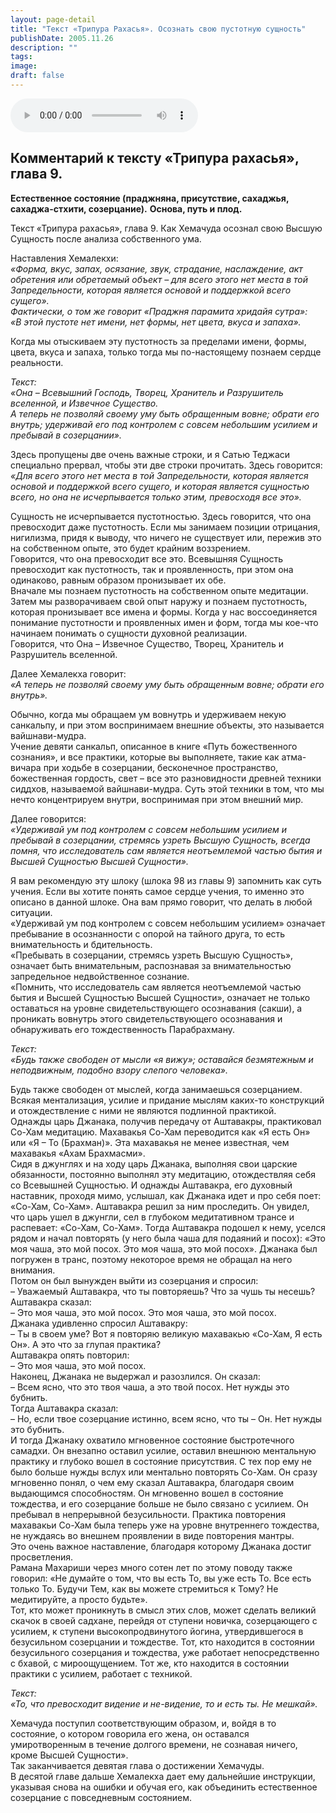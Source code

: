 ```yaml
---
layout: page-detail
title: "Текст «Трипура Рахасья». Осознать свою пустотную сущность"
publishDate: 2005.11.26
description: ""
tags:
image:
draft: false
---
```


<audio title="2005.11.26 - Текст «Трипура Рахасья». Осознать свою пустотную сущность.mp3" src="https://filer-api.advayta.org/v1.0/public/files/75426" controls=""></audio>

## 
## **Комментарий к тексту «Трипура рахасья», глава 9.**  
**Естественное состояние (праджняна, присутствие, сахаджья, сахаджа-стхити, созерцание).** **Основа, путь и плод.**
  
  
 Текст «Трипура рахасья», глава 9\. Как Хемачуда осознал свою Высшую Сущность после анализа собственного ума.

  
 Наставления Хемалекхи:   
_«Форма, вкус, запах, осязание, звук, страдание, наслаждение, акт обретения или обретаемый объект – для всего этого нет места в той Запредельности, которая является основой и поддержкой всего сущего»._   
 _Фактически, о том же говорит «Праджня парамита хридайя сутра»:_   
 _«В этой пустоте нет имени, нет формы, нет цвета, вкуса и запаха»._ 

  
 Когда мы отыскиваем эту пустотность за пределами имени, формы, цвета, вкуса и запаха, только тогда мы по-настоящему познаем сердце реальности.

  
_Текст:_   
 _«Она – Всевышний Господь, Творец, Хранитель и Разрушитель вселенной, и Извечное Существо._   
 _А теперь не позволяй своему уму быть обращенным вовне; обрати его внутрь; удерживай его под контролем с совсем небольшим усилием и пребывай в созерцании»._ 

  
 Здесь пропущены две очень важные строки, и я Сатью Теджаси специально прервал, чтобы эти две строки прочитать. Здесь говорится:   
_«Для всего этого нет места в той Запредельности, которая является основой и поддержкой всего сущего, и которая является сущностью всего, но она не исчерпывается только этим, превосходя все это»._ 

 Сущность не исчерпывается пустотностью. Здесь говорится, что она превосходит даже пустотность. Если мы занимаем позиции отрицания, нигилизма, придя к выводу, что ничего не существует или, пережив это на собственном опыте, это будет крайним воззрением.   
 Говорится, что она превосходит все это. Всевышняя Сущность превосходит как пустотность, так и проявленность, при этом она одинаково, равным образом пронизывает их обе.   
 Вначале мы познаем пустотность на собственном опыте медитации. Затем мы разворачиваем свой опыт наружу и познаем пустотность, которая пронизывает все имена и формы. Когда у нас воссоединяется понимание пустотности и проявленных имен и форм, тогда мы кое-что начинаем понимать о сущности духовной реализации.   
 Говорится, что Она – Извечное Существо, Творец, Хранитель и Разрушитель вселенной.

  
 Далее Хемалекха говорит:   
_«А теперь не позволяй своему уму быть обращенным вовне; обрати его внутрь»._ 

 Обычно, когда мы обращаем ум вовнутрь и удерживаем некую санкальпу, и при этом воспринимаем внешние объекты, это называется вайшнави-мудра.   
 Учение девяти санкальп, описанное в книге «Путь божественного сознания», и все практики, которые вы выполняете, такие как атма-вичара при ходьбе в созерцании, бесконечное пространство, божественная гордость, свет – все это разновидности древней техники сиддхов, называемой вайшнави-мудра. Суть этой техники в том, что мы нечто концентрируем внутри, воспринимая при этом внешний мир.

 Далее говорится:   
_«Удерживай ум под контролем с совсем небольшим усилием и пребывай в созерцании, стремясь узреть Высшую Сущность, всегда помня, что исследователь сам является неотъемлемой частью бытия и Высшей Сущностью Высшей Сущности»._ 

 Я вам рекомендую эту шлоку (шлока 98 из главы 9) запомнить как суть учения. Если вы хотите понять самое сердце учения, то именно это описано в данной шлоке. Она вам прямо говорит, что делать в любой ситуации.   
 «Удерживай ум под контролем с совсем небольшим усилием» означает пребывание в осознанности с опорой на тайного друга, то есть внимательность и бдительность.   
 «Пребывать в созерцании, стремясь узреть Высшую Сущность», означает быть внимательным, распознавая за внимательностью запредельное недвойственное сознание.   
 «Помнить, что исследователь сам является неотъемлемой частью бытия и Высшей Сущностью Высшей Сущности», означает не только оставаться на уровне свидетельствующего осознавания (сакши), а проникать вовнутрь этого свидетельствующего осознавания и обнаруживать его тождественность Парабрахману.

  
_Текст:_   
 _«Будь также свободен от мысли «я вижу»; оставайся безмятежным и неподвижным, подобно взору слепого человека»._ 

  
 Будь также свободен от мыслей, когда занимаешься созерцанием. Всякая ментализация, усилие и придание мыслям каких-то конструкций и отождествление с ними не являются подлинной практикой.   
 Однажды царь Джанака, получив передачу от Аштавакры, практиковал Со-Хам медитацию. Махавакья Со-Хам переводится как «Я есть Он» или «Я – То (Брахман)». Эта махавакья не менее известная, чем махавакья «Ахам Брахмасми».   
 Сидя в джунглях и на ходу царь Джанака, выполняя свои царские обязанности, постоянно выполнял эту медитацию, отождествляя себя со Всевышней Сущностью. И однажды Аштавакра, его духовный наставник, проходя мимо, услышал, как Джанака идет и про себя поет: «Со-Хам, Со-Хам». Аштавакра решил за ним проследить. Он увидел, что царь ушел в джунгли, сел в глубоком медитативном трансе и распевает: «Со-Хам, Со-Хам». Тогда Аштавакра подошел к нему, уселся рядом и начал повторять (у него была чаша для подаяний и посох): «Это моя чаша, это мой посох. Это моя чаша, это мой посох». Джанака был погружен в транс, поэтому некоторое время не обращал на него внимания.   
 Потом он был вынужден выйти из созерцания и спросил:   
 – Уважаемый Аштавакра, что ты повторяешь? Что за чушь ты несешь?   
 Аштавакра сказал:   
 – Это моя чаша, это мой посох. Это моя чаша, это мой посох.   
 Джанака удивленно спросил Аштавакру:   
 – Ты в своем уме? Вот я повторяю великую махавакью «Со-Хам, Я есть Он». А это что за глупая практика?   
 Аштавакра опять повторил:   
 – Это моя чаша, это мой посох.   
 Наконец, Джанака не выдержал и разозлился. Он сказал:   
 – Всем ясно, что это твоя чаша, а это твой посох. Нет нужды это бубнить.   
 Тогда Аштавакра сказал:   
 – Но, если твое созерцание истинно, всем ясно, что ты – Он. Нет нужды это бубнить.   
 И тогда Джанаку охватило мгновенное состояние быстротечного самадхи. Он внезапно оставил усилие, оставил внешнюю ментальную практику и глубоко вошел в состояние присутствия. С тех пор ему не было больше нужды вслух или ментально повторять Со-Хам. Он сразу мгновенно понял, о чем ему сказал Аштавакра, благодаря своим выдающимся способностям. Он мгновенно вошел в состояние тождества, и его созерцание больше не было связано с усилием. Он пребывал в непрерывной безусильности. Практика повторения махавакьи Со-Хам была теперь уже на уровне внутреннего тождества, не нуждаясь во внешнем проявлении в виде повторения мантры.   
 Это очень важное наставление, благодаря которому Джанака достиг просветления.   
 Рамана Махариши через много сотен лет по этому поводу также говорил: «Не думайте о том, что вы есть То, вы уже есть То. Все есть только То. Будучи Тем, как вы можете стремиться к Тому? Не медитируйте, а просто будьте».   
 Тот, кто может проникнуть в смысл этих слов, может сделать великий скачок в своей садхане, перейдя от ступени новичка, созерцающего с усилием, к ступени высокопродвинутого йогина, утвердившегося в безусильном созерцании и тождестве. Тот, кто находится в состоянии безусильного созерцания и тождества, уже работает непосредственно с бхавой, с мироощущением. Тот же, кто находится в состоянии практики с усилием, работает с техникой.

  
_Текст:_   
 _«То, что превосходит видение и не-видение, то и есть ты. Не мешкай»._ 

  
 Хемачуда поступил соответствующим образом, и, войдя в то состояние, о котором говорила его жена, он оставался умиротворенным в течение долгого времени, не сознавая ничего, кроме Высшей Сущности».   
 Так заканчивается девятая глава о достижении Хемачуды.   
 В десятой главе дальше Хемалекха дает ему дальнейшие инструкции, указывая снова на ошибки и обучая его, как объединить естественное созерцание с повседневным состоянием.   

  
